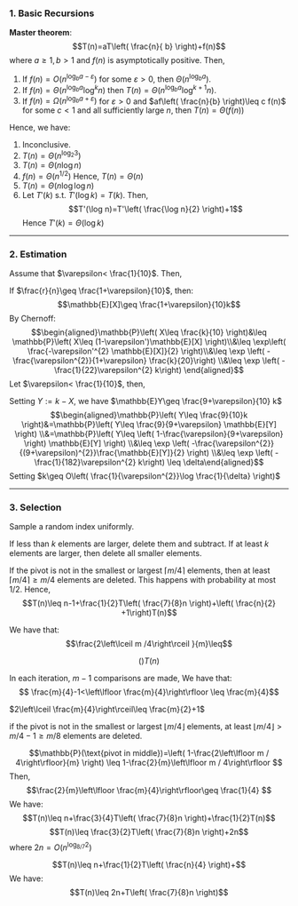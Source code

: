 ### 1. Basic Recursions
**Master theorem**:
$$T(n)=aT\left( \frac{n}{ b} \right)+f(n)$$where $a\geq 1,b>1$ and $f(n)$ is asymptotically positive. Then,
1. If $f(n)=O(n ^{\log_{b}a-\varepsilon})$ for some $\varepsilon> 0$, then $\Theta(n^{\log_{b}a})$.
2. If $f(n)=\Theta(n^{\log_{b} a}\log^k n)$ then $T(n)=\Theta(n^{\log_{b}a}\log^{k+1}n)$.
3. If $f(n)=\Omega(n^{\log_{b}a+\varepsilon})$ for $\varepsilon>0$ and $af\left( \frac{n}{b} \right)\leq c f(n)$ for some $c< 1$ and all sufficiently large $n$, then $T(n)=\Theta(f(n))$

Hence, we have: 
1. Inconclusive. 
2. $T(n)=\Theta(n^{\log_{2}3})$
3. $T(n)=\Theta(n \log n)$
4. $f(n)=\Theta(n^{1/2})$ Hence, $T(n)=\Theta(n)$
5. $T(n)=\Theta(n \log \log n)$
6. Let $T'(k)$ s.t. $T'(\log k)=T(k)$. Then, $$T'(\log n)=T'\left( \frac{\log n}{2} \right)+1$$ Hence $T'(k)=\Theta(\log k)$

---
### 2. Estimation
Assume that $\varepsilon< \frac{1}{10}$. Then, 

If $\frac{r}{n}\geq \frac{1+\varepsilon}{10}$, then: $$\mathbb{E}[X]\geq \frac{1+\varepsilon}{10}k$$By Chernoff: $$\begin{aligned}\mathbb{P}\left( X\leq \frac{k}{10} \right)&\leq \mathbb{P}\left( X\leq (1-\varepsilon')\mathbb{E}[X] \right)\\&\leq \exp\left( \frac{-\varepsilon'^{2} \mathbb{E}[X]}{2} \right)\\&\leq \exp \left( -\frac{\varepsilon^{2}}{1+\varepsilon}  \frac{k}{20}\right) \\&\leq \exp \left( -\frac{1}{22}\varepsilon^{2} k\right) \end{aligned}$$Let $\varepsilon< \frac{1}{10}$, then, 

Setting $Y:= k-X$, we have $\mathbb{E}Y\geq \frac{9+\varepsilon}{10} k$
$$\begin{aligned}\mathbb{P}\left( Y\leq \frac{9}{10}k  \right)&=\mathbb{P}\left( Y\leq \frac{9}{9+\varepsilon}  \mathbb{E}[Y] \right) \\&=\mathbb{P}\left( Y\leq \left( 1-\frac{\varepsilon}{9+\varepsilon} \right)  \mathbb{E}[Y] \right) \\&\leq \exp \left( -\frac{\varepsilon^{2}}{(9+\varepsilon)^{2}}\frac{\mathbb{E}[Y]}{2} \right) \\&\leq \exp \left( - \frac{1}{182}\varepsilon^{2} k\right) \leq \delta\end{aligned}$$
Setting $k\geq  O\left( \frac{1}{\varepsilon^{2}}\log \frac{1}{\delta} \right)$

---
### 3. Selection
Sample a random index uniformly.

If less than $k$ elements are larger, delete them and subtract.
If at least $k$ elements are larger, then delete all smaller elements. 

If the pivot is not in the smallest or largest $\left\lceil m / 4\right\rceil$ elements, then at least $\left\lceil m / 4\right\rceil\geq m / 4$ elements are deleted. This happens with probability at most 1/2. Hence, $$T(n)\leq n-1+\frac{1}{2}T\left( \frac{7}{8}n \right)+\left( \frac{n}{2} +1\right)T(n)$$

We have that: $$\frac{2\left\lceil m /4\right\rceil }{m}\leq$$

$$()T(n)$$


In each iteration, $m-1$ comparisons are made, 
We have that: $$ \frac{m}{4}-1<\left\lfloor \frac{m}{4}\right\rfloor \leq \frac{m}{4}$$

$2\left\lceil \frac{m}{4}\right\rceil\leq \frac{m}{2}+1$

if the pivot is not in the smallest or largest $\left\lfloor m / 4\right\rfloor$ elements, at least $\left\lfloor m / 4\right\rfloor> m / 4-1\geq m / 8$ elements are deleted. 

$$\mathbb{P}(\text{pivot in middle})=\left( 1-\frac{2\left\lfloor m / 4\right\rfloor}{m}  \right) \leq 1-\frac{2}{m}\left\lfloor m / 4\right\rfloor $$
Then, $$\frac{2}{m}\left\lfloor \frac{m}{4}\right\rfloor\geq \frac{1}{4}  $$
We have: $$T(n)\leq n+\frac{3}{4}T\left( \frac{7}{8}n \right)+\frac{1}{2}T(n)$$
$$T(n)\leq \frac{3}{2}T\left( \frac{7}{8}n \right)+2n$$where $2n=O(n^{\log _{8/7} 2})$


$$T(n)\leq n+\frac{1}{2}T\left( \frac{n}{4} \right)+$$
We have: $$T(n)\leq 2n+T\left( \frac{7}{8}n \right)$$